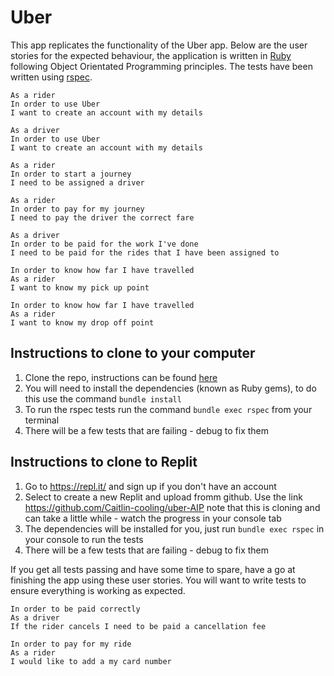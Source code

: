 # Uber

This app replicates the functionality of the Uber app. Below are the user stories for the expected behaviour, the application is written in [Ruby](https://www.ruby-lang.org/en/) following Object Orientated Programming principles. The tests have been written using [rspec](https://github.com/rspec/rspec).

```
As a rider
In order to use Uber
I want to create an account with my details

As a driver
In order to use Uber
I want to create an account with my details

As a rider
In order to start a journey
I need to be assigned a driver

As a rider
In order to pay for my journey
I need to pay the driver the correct fare

As a driver
In order to be paid for the work I've done
I need to be paid for the rides that I have been assigned to

In order to know how far I have travelled
As a rider
I want to know my pick up point

In order to know how far I have travelled
As a rider
I want to know my drop off point
```


## Instructions to clone to your computer

1. Clone the repo, instructions can be found [here](https://docs.github.com/en/github/creating-cloning-and-archiving-repositories/cloning-a-repository)
2. You will need to install the dependencies (known as Ruby gems), to do this use the command `bundle install`
3. To run the rspec tests run the command `bundle exec rspec` from your terminal
4. There will be a few tests that are failing - debug to fix them


## Instructions to clone to Replit

1. Go to https://repl.it/ and sign up if you don't have an account
2. Select to create a new Replit and upload fromm github. Use the link https://github.com/Caitlin-cooling/uber-AIP note that this is cloning and can take a little while - watch the progress in your console tab
3. The dependencies will be installed for you, just run `bundle exec rspec` in your console to run the tests
4. There will be a few tests that are failing - debug to fix them

If you get all tests passing and have some time to spare, have a go at finishing the app using these user stories. You will want to write tests to ensure everything is working as expected.

```
In order to be paid correctly
As a driver
If the rider cancels I need to be paid a cancellation fee

In order to pay for my ride
As a rider
I would like to add a my card number
```
